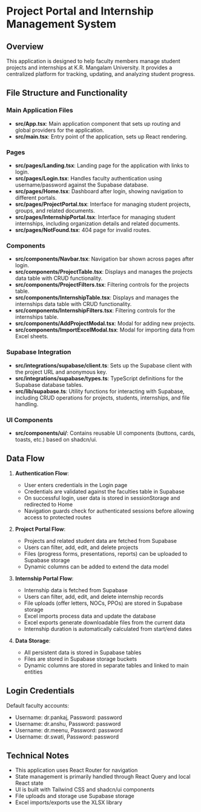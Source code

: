 
# Project Portal and Internship Management System

## Overview
This application is designed to help faculty members manage student projects and internships at K.R. Mangalam University. It provides a centralized platform for tracking, updating, and analyzing student progress.

## File Structure and Functionality

### Main Application Files

- **src/App.tsx**: Main application component that sets up routing and global providers for the application.
- **src/main.tsx**: Entry point of the application, sets up React rendering.

### Pages

- **src/pages/Landing.tsx**: Landing page for the application with links to login.
- **src/pages/Login.tsx**: Handles faculty authentication using username/password against the Supabase database.
- **src/pages/Home.tsx**: Dashboard after login, showing navigation to different portals.
- **src/pages/ProjectPortal.tsx**: Interface for managing student projects, groups, and related documents.
- **src/pages/InternshipPortal.tsx**: Interface for managing student internships, including organization details and related documents.
- **src/pages/NotFound.tsx**: 404 page for invalid routes.

### Components

- **src/components/Navbar.tsx**: Navigation bar shown across pages after login.
- **src/components/ProjectTable.tsx**: Displays and manages the projects data table with CRUD functionality.
- **src/components/ProjectFilters.tsx**: Filtering controls for the projects table.
- **src/components/InternshipTable.tsx**: Displays and manages the internships data table with CRUD functionality.
- **src/components/InternshipFilters.tsx**: Filtering controls for the internships table.
- **src/components/AddProjectModal.tsx**: Modal for adding new projects.
- **src/components/ImportExcelModal.tsx**: Modal for importing data from Excel sheets.

### Supabase Integration

- **src/integrations/supabase/client.ts**: Sets up the Supabase client with the project URL and anonymous key.
- **src/integrations/supabase/types.ts**: TypeScript definitions for the Supabase database tables.
- **src/lib/supabase.ts**: Utility functions for interacting with Supabase, including CRUD operations for projects, students, internships, and file handling.

### UI Components

- **src/components/ui/**: Contains reusable UI components (buttons, cards, toasts, etc.) based on shadcn/ui.

## Data Flow

1. **Authentication Flow**:
   - User enters credentials in the Login page
   - Credentials are validated against the faculties table in Supabase
   - On successful login, user data is stored in sessionStorage and redirected to Home
   - Navigation guards check for authenticated sessions before allowing access to protected routes

2. **Project Portal Flow**:
   - Projects and related student data are fetched from Supabase
   - Users can filter, add, edit, and delete projects
   - Files (progress forms, presentations, reports) can be uploaded to Supabase storage
   - Dynamic columns can be added to extend the data model

3. **Internship Portal Flow**:
   - Internship data is fetched from Supabase
   - Users can filter, add, edit, and delete internship records
   - File uploads (offer letters, NOCs, PPOs) are stored in Supabase storage
   - Excel imports process data and update the database
   - Excel exports generate downloadable files from the current data
   - Internship duration is automatically calculated from start/end dates

4. **Data Storage**:
   - All persistent data is stored in Supabase tables
   - Files are stored in Supabase storage buckets
   - Dynamic columns are stored in separate tables and linked to main entities

## Login Credentials

Default faculty accounts:
- Username: dr.pankaj, Password: password
- Username: dr.anshu, Password: password
- Username: dr.meenu, Password: password
- Username: dr.swati, Password: password

## Technical Notes

- This application uses React Router for navigation
- State management is primarily handled through React Query and local React state
- UI is built with Tailwind CSS and shadcn/ui components
- File uploads and storage use Supabase storage
- Excel imports/exports use the XLSX library
